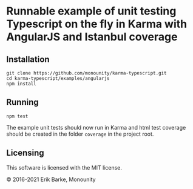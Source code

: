 # Runnable example of unit testing Typescript on the fly in Karma with AngularJS and Istanbul coverage

## Installation

```
git clone https://github.com/monounity/karma-typescript.git
cd karma-typescript/examples/angularjs
npm install
```

## Running

```
npm test
```

The example unit tests should now run in Karma and html test coverage should be created in the folder `coverage` in the project root.

## Licensing

This software is licensed with the MIT license.

© 2016-2021 Erik Barke, Monounity
